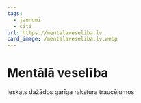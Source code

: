 ```yaml
---
tags:
  - jaunumi
  - citi
url: https://mentalaveseliba.lv
card_image: /mentalaveseliba.lv.webp
---
```


# Mentālā veselība

Ieskats dažādos garīga rakstura traucējumos
